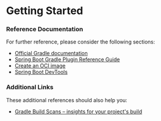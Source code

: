 # Getting Started

### Reference Documentation
For further reference, please consider the following sections:

* [Official Gradle documentation](https://docs.gradle.org)
* [Spring Boot Gradle Plugin Reference Guide](https://docs.spring.io/spring-boot/3.3.5-SNAPSHOT/gradle-plugin)
* [Create an OCI image](https://docs.spring.io/spring-boot/3.3.5-SNAPSHOT/gradle-plugin/packaging-oci-image.html)
* [Spring Boot DevTools](https://docs.spring.io/spring-boot/docs/3.3.5-SNAPSHOT/reference/htmlsingle/index.html#using.devtools)

### Additional Links
These additional references should also help you:

* [Gradle Build Scans – insights for your project's build](https://scans.gradle.com#gradle)

